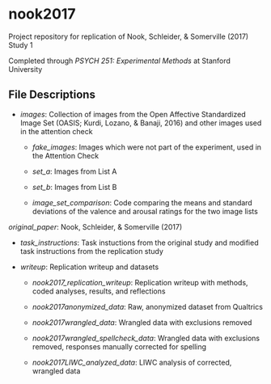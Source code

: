 # nook2017

Project repository for replication of Nook, Schleider, & Somerville (2017) Study 1

Completed through _PSYCH 251: Experimental Methods_ at Stanford University

## File Descriptions

- _images_: Collection of images from the Open Affective Standardized Image Set (OASIS; Kurdi, Lozano, & Banaji, 2016) and other images used in the attention check

	- _fake_images_: Images which were not part of the experiment, used in the Attention Check

	- _set_a_: Images from List A

	- _set_b_: Images from List B

	-  _image_set_comparison_: Code comparing the means and standard deviations of the valence and arousal ratings for the two image lists

 _original_paper_: Nook, Schleider, & Somerville (2017)

- _task_instructions_: Task instuctions from the original study and modified task instructions from the replication study

- _writeup_: Replication writeup and datasets

	- _nook2017_replication_writeup_: Replication writeup with methods, coded analyses, results, and reflections

	- _nook2017anonymized_data_: Raw, anonymized dataset from Qualtrics

	- _nook2017wrangled_data_: Wrangled data with exclusions removed	

	- _nook2017wrangled_spellcheck_data_: Wrangled data with exclusions removed, responses manually corrected for spelling

	- _nook2017LIWC_analyzed_data_: LIWC analysis of corrected, wrangled data